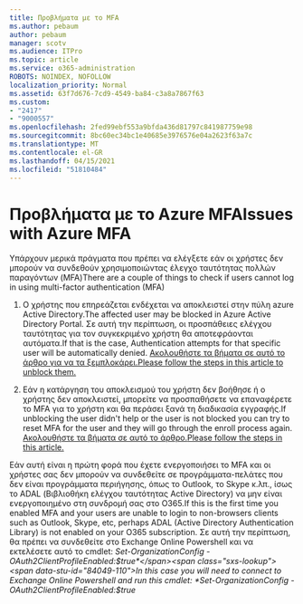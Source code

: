 ```yaml
---
title: Προβλήματα με το MFA
ms.author: pebaum
author: pebaum
manager: scotv
ms.audience: ITPro
ms.topic: article
ms.service: o365-administration
ROBOTS: NOINDEX, NOFOLLOW
localization_priority: Normal
ms.assetid: 63f7d676-7cd9-4549-ba84-c3a8a7867f63
ms.custom:
- "2417"
- "9000557"
ms.openlocfilehash: 2fed99ebf553a9bfda436d81797c841987759e98
ms.sourcegitcommit: 8bc60ec34bc1e40685e3976576e04a2623f63a7c
ms.translationtype: MT
ms.contentlocale: el-GR
ms.lasthandoff: 04/15/2021
ms.locfileid: "51810484"
---
```

# <a name="issues-with-azure-mfa"></a><span data-ttu-id="84049-102">Προβλήματα με το Azure MFA</span><span class="sxs-lookup"><span data-stu-id="84049-102">Issues with Azure MFA</span></span>
<span data-ttu-id="84049-103">Υπάρχουν μερικά πράγματα που πρέπει να ελέγξετε εάν οι χρήστες δεν μπορούν να συνδεθούν χρησιμοποιώντας έλεγχο ταυτότητας πολλών παραγόντων (MFA)</span><span class="sxs-lookup"><span data-stu-id="84049-103">There are a couple of things to check if users cannot log in using multi-factor authentication (MFA)</span></span>

1. <span data-ttu-id="84049-104">Ο χρήστης που επηρεάζεται ενδέχεται να αποκλειστεί στην πύλη azure Active Directory.</span><span class="sxs-lookup"><span data-stu-id="84049-104">The affected user may be blocked in Azure Active Directory Portal.</span></span> <span data-ttu-id="84049-105">Σε αυτή την περίπτωση, οι προσπάθειες ελέγχου ταυτότητας για τον συγκεκριμένο χρήστη θα αποτεφράονται αυτόματα.</span><span class="sxs-lookup"><span data-stu-id="84049-105">If that is the case, Authentication attempts for that specific user will be automatically denied.</span></span> [<span data-ttu-id="84049-106">Ακολουθήστε τα βήματα σε αυτό το άρθρο για να τα ξεμπλοκάρει.</span><span class="sxs-lookup"><span data-stu-id="84049-106">Please follow the steps in this article to unblock them.</span></span>](https://docs.microsoft.com/azure/active-directory/authentication/howto-mfa-mfasettings#block-and-unblock-users)

2. <span data-ttu-id="84049-107">Εάν η κατάργηση του αποκλεισμού του χρήστη δεν βοήθησε ή ο χρήστης δεν αποκλειστεί, μπορείτε να προσπαθήσετε να επαναφέρετε το MFA για το χρήστη και θα περάσει ξανά τη διαδικασία εγγραφής.</span><span class="sxs-lookup"><span data-stu-id="84049-107">If unblocking the user didn't help or the user is not blocked you can try to reset MFA for the user and they will go through the enroll process again.</span></span> [<span data-ttu-id="84049-108">Ακολουθήστε τα βήματα σε αυτό το άρθρο.</span><span class="sxs-lookup"><span data-stu-id="84049-108">Please follow the steps in this article.</span></span>](https://docs.microsoft.com/azure/active-directory/authentication/howto-mfa-userdevicesettings#require-users-to-provide-contact-methods-again)

<span data-ttu-id="84049-109">Εάν αυτή είναι η πρώτη φορά που έχετε ενεργοποιήσει το MFA και οι χρήστες σας δεν μπορούν να συνδεθείτε σε προγράμματα-πελάτες που δεν είναι προγράμματα περιήγησης, όπως το Outlook, το Skype κ.λπ., ίσως το ADAL (Βιβλιοθήκη ελέγχου ταυτότητας Active Directory) να μην είναι ενεργοποιημένο στη συνδρομή σας στο O365.</span><span class="sxs-lookup"><span data-stu-id="84049-109">If this is the first time you enabled MFA and your users are unable to login to non-browsers clients such as Outlook, Skype, etc, perhaps ADAL (Active Directory Authentication Library) is not enabled on your O365 subscription.</span></span> <span data-ttu-id="84049-110">Σε αυτή την περίπτωση, θα πρέπει να συνδεθείτε στο Exchange Online Powershell και να εκτελέσετε αυτό το cmdlet:  *Set-OrganizationConfig -OAuth2ClientProfileEnabled:$true*</span><span class="sxs-lookup"><span data-stu-id="84049-110">In this case you will need to connect to Exchange Online Powershell and run this cmdlet:  *Set-OrganizationConfig -OAuth2ClientProfileEnabled:$true*</span></span>